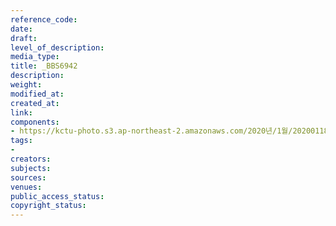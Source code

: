 ```yaml
---
reference_code: 
date: 
draft: 
level_of_description: 
media_type: 
title: _BBS6942
description: 
weight: 
modified_at: 
created_at: 
link: 
components:
- https://kctu-photo.s3.ap-northeast-2.amazonaws.com/2020년/1월/20200118_톨게이트+도명화+지부장,+유창근+지회장+단식+2일차/_BBS6942.jpg
tags:
- 
creators: 
subjects: 
sources: 
venues: 
public_access_status: 
copyright_status: 
---
```

